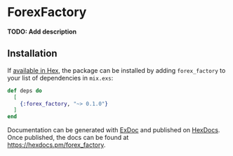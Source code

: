 # ForexFactory

**TODO: Add description**

## Installation

If [available in Hex](https://hex.pm/docs/publish), the package can be installed
by adding `forex_factory` to your list of dependencies in `mix.exs`:

```elixir
def deps do
  [
    {:forex_factory, "~> 0.1.0"}
  ]
end
```

Documentation can be generated with [ExDoc](https://github.com/elixir-lang/ex_doc)
and published on [HexDocs](https://hexdocs.pm). Once published, the docs can
be found at <https://hexdocs.pm/forex_factory>.

